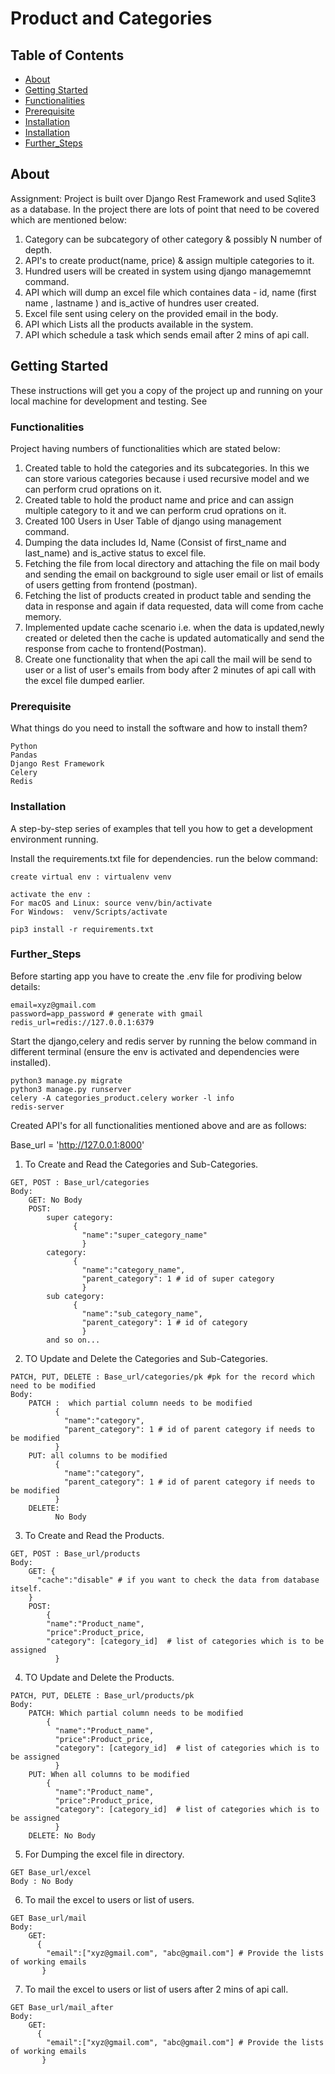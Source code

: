 # Product and Categories

## Table of Contents

- [About](#about)
- [Getting Started](#getting_started)
- [Functionalities](#Functionalities)
- [Prerequisite](#Prerequisite)
- [Installation](#Installation)
- [Installation](#Installation)
- [Further_Steps](#Further_Steps)


## About <a name = "about"></a>

Assignment:  Project is built over Django Rest Framework and used Sqlite3 as a database. In the project there are lots of point that need to be covered which are mentioned below:
1. Category can be subcategory of other category & possibly N number of depth.
2. API's to create product(name, price) & assign multiple categories to it.
3. Hundred users will be created in system using django managememnt command.
4. API which will dump an excel file which containes data - id, name (first name , lastname ) and is_active  of hundres user created.
5. Excel file sent using celery on the provided email in the body.
6. API which Lists all the products available in the system.
7. API which schedule a task which sends email after 2 mins of api call.


## Getting Started <a name = "getting_started"></a>

These instructions will get you a copy of the project up and running on your local machine for development and testing. See 

### Functionalities
Project having numbers of functionalities which are stated below:

1. Created table to hold the categories and its subcategories. In this we can store various categories because i used recursive model and we can perform crud oprations on it.
2. Created table to hold the product name and price and can assign multiple category to it and we can perform crud oprations on it.
3. Created 100 Users in User Table of django using management command.
4. Dumping the data includes Id, Name (Consist of first_name and last_name) and is_active status to excel file.
5. Fetching the file from local directory and attaching the file on mail body and sending the email on background to sigle user email or list of emails of users getting from frontend (postman).
6. Fetching the list of products created in product table and sending the data in response and again if data requested, data will come from cache memory.
7. Implemented update cache scenario i.e. when the data is updated,newly created or deleted then the cache is updated automatically and send the response from cache to frontend(Postman).
8. Create one functionality that when the api call the mail will be send to user or a list of user's emails from body after 2 minutes of api call with the excel file dumped earlier. 


### Prerequisite

What things do you need to install the software and how to install them?

```
Python
Pandas
Django Rest Framework
Celery
Redis
```

### Installation

A step-by-step series of examples that tell you how to get a development environment running.

Install the requirements.txt file for dependencies. run the below command: 
```
create virtual env : virtualenv venv

activate the env : 
For macOS and Linux: source venv/bin/activate
For Windows:  venv/Scripts/activate

pip3 install -r requirements.txt
```
### Further_Steps
Before starting app you have to create the .env file for prodiving below details:
```
email=xyz@gmail.com
password=app_password # generate with gmail
redis_url=redis://127.0.0.1:6379
```

Start the django,celery and redis server by running the below command in different terminal (ensure the env is activated and dependencies were installed).

```
python3 manage.py migrate
python3 manage.py runserver
celery -A categories_product.celery worker -l info
redis-server
```
Created API's for all functionalities mentioned above and are as follows:

Base_url = 'http://127.0.0.1:8000'

1. To Create and Read the Categories and Sub-Categories.

```
GET, POST : Base_url/categories
Body:
    GET: No Body
    POST:
        super category:
              {
                "name":"super_category_name"
                }
        category:
              {
                "name":"category_name",
                "parent_category": 1 # id of super category
                }
        sub category:
              {
                "name":"sub_category_name",
                "parent_category": 1 # id of category
                }
        and so on...
```

2. TO Update and Delete the Categories and Sub-Categories.

```
PATCH, PUT, DELETE : Base_url/categories/pk #pk for the record which need to be modified
Body:
    PATCH :  which partial column needs to be modified
          {
            "name":"category",
            "parent_category": 1 # id of parent category if needs to be modified
          }
    PUT: all columns to be modified
          {
            "name":"category",  
            "parent_category": 1 # id of parent category if needs to be modified
          }
    DELETE:
          No Body

```

3. To Create and Read the Products.

```
GET, POST : Base_url/products
Body:
    GET: {
      "cache":"disable" # if you want to check the data from database itself.
    }
    POST: 
        {
        "name":"Product_name",
        "price":Product_price,
        "category": [category_id]  # list of categories which is to be assigned
          }
```

4. TO Update and Delete the Products.

```
PATCH, PUT, DELETE : Base_url/products/pk
Body: 
    PATCH: Which partial column needs to be modified
        {
          "name":"Product_name",
          "price":Product_price,
          "category": [category_id]  # list of categories which is to be assigned
          }
    PUT: When all columns to be modified
        {
          "name":"Product_name",
          "price":Product_price,
          "category": [category_id]  # list of categories which is to be assigned
          }
    DELETE: No Body
```

5. For Dumping the excel file in directory.
```
GET Base_url/excel
Body : No Body
```
6. To mail the excel to users or list of users.
```
GET Base_url/mail
Body:
    GET: 
      {
        "email":["xyz@gmail.com", "abc@gmail.com"] # Provide the lists of working emails 
       }

```
7. To mail the excel to users or list of users after 2 mins of api call.
```
GET Base_url/mail_after
Body:
    GET: 
      {
        "email":["xyz@gmail.com", "abc@gmail.com"] # Provide the lists of working emails 
       }
```
